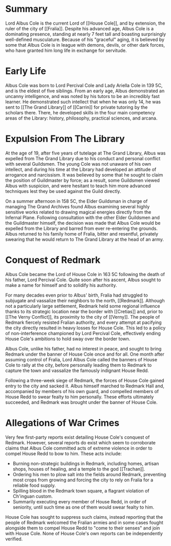 # Summary
Lord Albus Cole is the current Lord of [[House Cole]], and by extension, the ruler of the city of [[Fralia]]. Despite his advanced age, Albus Cole is a dominating presence, standing at nearly 7 feet tall and boasting surprisingly well-defined musculature. Because of his "graceful" aging, it is believed by some that Albus Cole is in league with demons, devils, or other dark forces, who have granted him long life in exchange for servitude. 
# Early Life
Albus Cole was born to Lord Percival Cole and Lady Ariella Cole in 139 5C, and is the eldest of five siblings. From an early age, Albus demonstrated an uncanny intelligence, and was noted by his tutors to be an incredibly fast learner. He demonstrated such intellect that when he was only 14, he was sent to [[The Grand Library]] of [[Carrin]] for private tutoring by the scholars there. There, he developed skills in the four main competency areas of the Library: history, philosophy, practical sciences, and arcana. 
# Expulsion From The Library
At the age of 19, after five years of tutelage at The Grand Library, Albus was expelled from The Grand Library due to his conduct and personal conflict with several Guildsmen. The young Cole was not unaware of his own intellect, and during his time at the Library had developed an attitude of arrogance and narcissism. It was believed by some that he sought to claim the position of Guildmaster by force; as a result, some Guildsmen viewed Albus with suspicion, and were hesitant to teach him more advanced techniques lest they be used against the Guild directly.

On a summer afternoon in 158 5C, the Elder Guildsman in charge of managing The Grand Archives found Albus examining several highly sensitive works related to drawing magical energies directly from the Infernal Plane. Following consultation with the other Elder Guildsmen and the Guildmaster himself, the decision was made that Albus Cole would be expelled from the Library and barred from ever re-entering the grounds. Albus returned to his family home of Fralia, bitter and resentful, privately swearing that he would return to The Grand Library at the head of an army.
# Conquest of Redmark
Albus Cole became the Lord of House Cole in 163 5C following the death of his father, Lord Percival Cole. Quite soon after his ascent, Albus sought to make a name for himself and to solidify his authority. 

For many decades even prior to Albus' birth, Fralia had struggled to subjugate and vassalize their neighbors to the north, [[Redmark]]. Although not a particularly large settlement, Redmark held some regional influence thanks to its strategic location near the border with [[Cretias]] and, prior to [[The Verny Conflict]], its proximity to the city of [[Verny]]. The people of Redmark fiercely resisted Fralian authority, and every attempt at pacifying the city directly resulted in heavy losses for House Cole. This led to a policy of non-interference championed by Lord Percival Cole, effectively ending House Cole's ambitions to hold sway over the border town.

Albus Cole, unlike his father, had no interest in peace, and sought to bring Redmark under the banner of House Cole once and for all. One month after assuming control of Fralia, Lord Albus Cole called the banners of House Cole to rally at the city, before personally leading them to Redmark to capture the town and vassalize the famously indignant House Redd. 

Following a three-week siege of Redmark, the forces of House Cole gained entry to the city and sacked it. Albus himself marched to Redmark Hall and, accompanied by members of his own guard, and compelled members of House Redd to swear fealty to him personally. These efforts ultimately succeeded, and Redmark was brought under the banner of House Cole.
# Allegations of War Crimes
Very few first-party reports exist detailing House Cole's conquest of Redmark. However, several reports do exist which seem to corroborate claims that Albus Cole committed acts of extreme violence in order to compel House Redd to bow to him. These acts include:
- Burning non-strategic buildings in Redmark, including homes, artisan shops, houses of healing, and a temple to the god [[Trachan]]. 
- Ordering his men to plow salt into the fields around Redmark, preventing most crops from growing and forcing the city to rely on Fralia for a reliable food supply.
- Spilling blood in the Redmark town square, a flagrant violation of Ch'inguan custom. 
- Summarily executing every member of House Redd, in order of seniority, until such time as one of them would swear fealty to him. 

House Cole has sought to suppress such claims, instead reporting that the people of Redmark welcomed the Fralian armies and in some cases fought alongside them to compel House Redd to "come to their senses" and join with House Cole. None of House Cole's own reports can be independently verified.